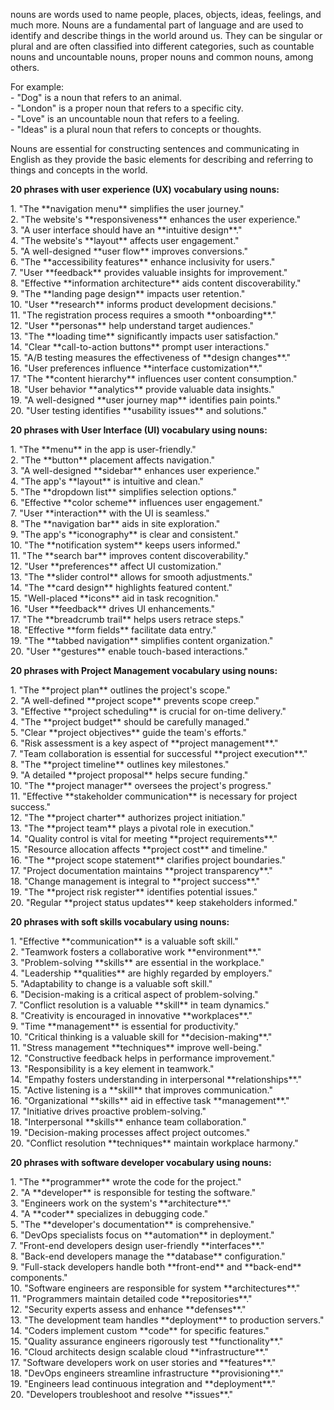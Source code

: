 nouns are words used to name people, places, objects, ideas, feelings, and much more. Nouns are a fundamental part of language and are used to identify and describe things in the world around us. They can be singular or plural and are often classified into different categories, such as countable nouns and uncountable nouns, proper nouns and common nouns, among others.

For example:  
\- "Dog" is a noun that refers to an animal.  
\- "London" is a proper noun that refers to a specific city.  
\- "Love" is an uncountable noun that refers to a feeling.  
\- "Ideas" is a plural noun that refers to concepts or thoughts.

Nouns are essential for constructing sentences and communicating in English as they provide the basic elements for describing and referring to things and concepts in the world.

 **20 phrases with user experience (UX) vocabulary using nouns:**

1\. "The \*\*navigation menu\*\* simplifies the user journey."  
2\. "The website's \*\*responsiveness\*\* enhances the user experience."  
3\. "A user interface should have an \*\*intuitive design\*\*."  
4\. "The website's \*\*layout\*\* affects user engagement."  
5\. "A well-designed \*\*user flow\*\* improves conversions."  
6\. "The \*\*accessibility features\*\* enhance inclusivity for users."  
7\. "User \*\*feedback\*\* provides valuable insights for improvement."  
8\. "Effective \*\*information architecture\*\* aids content discoverability."  
9\. "The \*\*landing page design\*\* impacts user retention."  
10\. "User \*\*research\*\* informs product development decisions."  
11\. "The registration process requires a smooth \*\*onboarding\*\*."  
12\. "User \*\*personas\*\* help understand target audiences."  
13\. "The \*\*loading time\*\* significantly impacts user satisfaction."  
14\. "Clear \*\*call-to-action buttons\*\* prompt user interactions."  
15\. "A/B testing measures the effectiveness of \*\*design changes\*\*."  
16\. "User preferences influence \*\*interface customization\*\*."  
17\. "The \*\*content hierarchy\*\* influences user content consumption."  
18\. "User behavior \*\*analytics\*\* provide valuable data insights."  
19\. "A well-designed \*\*user journey map\*\* identifies pain points."  
20\. "User testing identifies \*\*usability issues\*\* and solutions."

   
  **20 phrases with User Interface (UI) vocabulary using nouns:**

1\. "The \*\*menu\*\* in the app is user-friendly."  
2\. "The \*\*button\*\* placement affects navigation."  
3\. "A well-designed \*\*sidebar\*\* enhances user experience."  
4\. "The app's \*\*layout\*\* is intuitive and clean."  
5\. "The \*\*dropdown list\*\* simplifies selection options."  
6\. "Effective \*\*color scheme\*\* influences user engagement."  
7\. "User \*\*interaction\*\* with the UI is seamless."  
8\. "The \*\*navigation bar\*\* aids in site exploration."  
9\. "The app's \*\*iconography\*\* is clear and consistent."  
10\. "The \*\*notification system\*\* keeps users informed."  
11\. "The \*\*search bar\*\* improves content discoverability."  
12\. "User \*\*preferences\*\* affect UI customization."  
13\. "The \*\*slider control\*\* allows for smooth adjustments."  
14\. "The \*\*card design\*\* highlights featured content."  
15\. "Well-placed \*\*icons\*\* aid in task recognition."  
16\. "User \*\*feedback\*\* drives UI enhancements."  
17\. "The \*\*breadcrumb trail\*\* helps users retrace steps."  
18\. "Effective \*\*form fields\*\* facilitate data entry."  
19\. "The \*\*tabbed navigation\*\* simplifies content organization."  
20\. "User \*\*gestures\*\* enable touch-based interactions."

   
 **20 phrases with Project Management vocabulary using nouns:**

1\. "The \*\*project plan\*\* outlines the project's scope."  
2\. "A well-defined \*\*project scope\*\* prevents scope creep."  
3\. "Effective \*\*project scheduling\*\* is crucial for on-time delivery."  
4\. "The \*\*project budget\*\* should be carefully managed."  
5\. "Clear \*\*project objectives\*\* guide the team's efforts."  
6\. "Risk assessment is a key aspect of \*\*project management\*\*."  
7\. "Team collaboration is essential for successful \*\*project execution\*\*."  
8\. "The \*\*project timeline\*\* outlines key milestones."  
9\. "A detailed \*\*project proposal\*\* helps secure funding."  
10\. "The \*\*project manager\*\* oversees the project's progress."  
11\. "Effective \*\*stakeholder communication\*\* is necessary for project success."  
12\. "The \*\*project charter\*\* authorizes project initiation."  
13\. "The \*\*project team\*\* plays a pivotal role in execution."  
14\. "Quality control is vital for meeting \*\*project requirements\*\*."  
15\. "Resource allocation affects \*\*project cost\*\* and timeline."  
16\. "The \*\*project scope statement\*\* clarifies project boundaries."  
17\. "Project documentation maintains \*\*project transparency\*\*."  
18\. "Change management is integral to \*\*project success\*\*."  
19\. "The \*\*project risk register\*\* identifies potential issues."  
20\. "Regular \*\*project status updates\*\* keep stakeholders informed."

   
 **20 phrases with soft skills vocabulary using nouns:**

1\. "Effective \*\*communication\*\* is a valuable soft skill."  
2\. "Teamwork fosters a collaborative work \*\*environment\*\*."  
3\. "Problem-solving \*\*skills\*\* are essential in the workplace."  
4\. "Leadership \*\*qualities\*\* are highly regarded by employers."  
5\. "Adaptability to change is a valuable soft skill."  
6\. "Decision-making is a critical aspect of problem-solving."  
7\. "Conflict resolution is a valuable \*\*skill\*\* in team dynamics."  
8\. "Creativity is encouraged in innovative \*\*workplaces\*\*."  
9\. "Time \*\*management\*\* is essential for productivity."  
10\. "Critical thinking is a valuable skill for \*\*decision-making\*\*."  
11\. "Stress management \*\*techniques\*\* improve well-being."  
12\. "Constructive feedback helps in performance improvement."  
13\. "Responsibility is a key element in teamwork."  
14\. "Empathy fosters understanding in interpersonal \*\*relationships\*\*."  
15\. "Active listening is a \*\*skill\*\* that improves communication."  
16\. "Organizational \*\*skills\*\* aid in effective task \*\*management\*\*."  
17\. "Initiative drives proactive problem-solving."  
18\. "Interpersonal \*\*skills\*\* enhance team collaboration."  
19\. "Decision-making processes affect project outcomes."  
20\. "Conflict resolution \*\*techniques\*\* maintain workplace harmony."

   
  **20 phrases with software developer vocabulary using nouns:**

1\. "The \*\*programmer\*\* wrote the code for the project."  
2\. "A \*\*developer\*\* is responsible for testing the software."  
3\. "Engineers work on the system's \*\*architecture\*\*."  
4\. "A \*\*coder\*\* specializes in debugging code."  
5\. "The \*\*developer's documentation\*\* is comprehensive."  
6\. "DevOps specialists focus on \*\*automation\*\* in deployment."  
7\. "Front-end developers design user-friendly \*\*interfaces\*\*."  
8\. "Back-end developers manage the \*\*database\*\* configuration."  
9\. "Full-stack developers handle both \*\*front-end\*\* and \*\*back-end\*\* components."  
10\. "Software engineers are responsible for system \*\*architectures\*\*."  
11\. "Programmers maintain detailed code \*\*repositories\*\*."  
12\. "Security experts assess and enhance \*\*defenses\*\*."  
13\. "The development team handles \*\*deployment\*\* to production servers."  
14\. "Coders implement custom \*\*code\*\* for specific features."  
15\. "Quality assurance engineers rigorously test \*\*functionality\*\*."  
16\. "Cloud architects design scalable cloud \*\*infrastructure\*\*."  
17\. "Software developers work on user stories and \*\*features\*\*."  
18\. "DevOps engineers streamline infrastructure \*\*provisioning\*\*."  
19\. "Engineers lead continuous integration and \*\*deployment\*\*."  
20\. "Developers troubleshoot and resolve \*\*issues\*\*."

   
